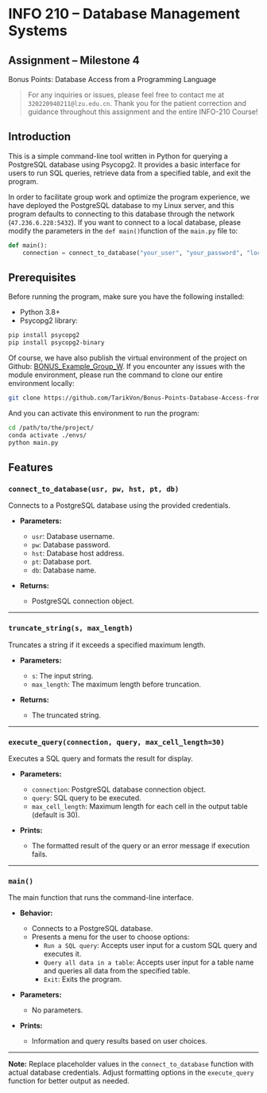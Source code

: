 # INFO 210 – Database Management Systems

## Assignment – Milestone 4

Bonus Points: Database Access from a Programming Language

> For any inquiries or issues, please feel free to contact me at `320220940211@lzu.edu.cn`.
> Thank you for the patient correction and guidance throughout this assignment and the entire INFO-210 Course!

## Introduction

This is a simple command-line tool written in Python for querying a PostgreSQL database using Psycopg2. It provides a basic interface for users to run SQL queries, retrieve data from a specified table, and exit the program.

In order to facilitate group work and optimize the program experience, we have deployed the PostgreSQL database to my Linux server, and this program defaults to connecting to this database through the network (`47.236.6.228:5432`). If you want to connect to a local database, please modify the parameters in the `def main()`function of the `main.py` file to:

```python
def main():
    connection = connect_to_database("your_user", "your_password", "localhost", "5432", "your_database")
```

## Prerequisites

Before running the program, make sure you have the following installed:

- Python 3.8+
- Psycopg2 library:

```bash
pip install psycopg2
pip install psycopg2-binary
```

Of course, we have also publish the virtual environment of the project on Github: [BONUS_Example_Group_W](https://github.com/TarikVon/Bonus-Points-Database-Access-from-Python).
If you encounter any issues with the module environment, please run the command to clone our entire environment locally:

```bash
git clone https://github.com/TarikVon/Bonus-Points-Database-Access-from-Python.git
```

And you can activate this environment to run the program:

```bash
cd /path/to/the/project/
conda activate ./envs/
python main.py
```

## Features

### `connect_to_database(usr, pw, hst, pt, db)`

Connects to a PostgreSQL database using the provided credentials.

- **Parameters:**

  - `usr`: Database username.
  - `pw`: Database password.
  - `hst`: Database host address.
  - `pt`: Database port.
  - `db`: Database name.

- **Returns:**

  - PostgreSQL connection object.

---

### `truncate_string(s, max_length)`

Truncates a string if it exceeds a specified maximum length.

- **Parameters:**

  - `s`: The input string.
  - `max_length`: The maximum length before truncation.

- **Returns:**

  - The truncated string.

---

### `execute_query(connection, query, max_cell_length=30)`

Executes a SQL query and formats the result for display.

- **Parameters:**

  - `connection`: PostgreSQL database connection object.
  - `query`: SQL query to be executed.
  - `max_cell_length`: Maximum length for each cell in the output table (default is 30).

- **Prints:**

  - The formatted result of the query or an error message if execution fails.

---

### `main()`

The main function that runs the command-line interface.

- **Behavior:**

  - Connects to a PostgreSQL database.
  - Presents a menu for the user to choose options:
    - `Run a SQL query`: Accepts user input for a custom SQL query and executes it.
    - `Query all data in a table`: Accepts user input for a table name and queries all data from the specified table.
    - `Exit`: Exits the program.

- **Parameters:**

  - No parameters.

- **Prints:**

  - Information and query results based on user choices.

---

**Note:** Replace placeholder values in the `connect_to_database` function with actual database credentials. Adjust formatting options in the `execute_query` function for better output as needed.
